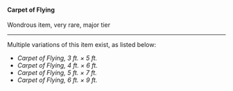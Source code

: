 #### Carpet of Flying

Wondrous item, very rare, major tier

---

Multiple variations of this item exist, as listed below:

- *Carpet of Flying, 3 ft. × 5 ft.*
- *Carpet of Flying, 4 ft. × 6 ft.*
- *Carpet of Flying, 5 ft. × 7 ft.*
- *Carpet of Flying, 6 ft. × 9 ft.*